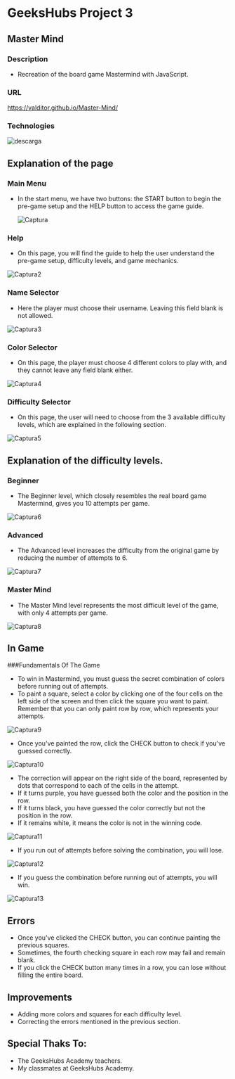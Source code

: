 # GeeksHubs Project 3
## Master Mind
### Description
- Recreation of the board game Mastermind with JavaScript.

### URL
https://valditor.github.io/Master-Mind/

### Technologies
![descarga](https://github.com/VALDITOR/Master-Mind/assets/139993876/da467cd2-dbc9-415b-ac9e-c27db17eb3f6)

## Explanation of the page

### Main Menu
- In the start menu, we have two buttons: the START button to begin the pre-game setup and the HELP button to access the game guide.

  ![Captura](https://github.com/VALDITOR/Master-Mind/assets/139993876/01c53515-fe2a-4850-8758-edc495bc7c3e)

### Help
- On this page, you will find the guide to help the user understand the pre-game setup, difficulty levels, and game mechanics.

![Captura2](https://github.com/VALDITOR/Master-Mind/assets/139993876/654c117c-0b06-4ced-9faa-4336b5ce1d5e)

### Name Selector
- Here the player must choose their username. Leaving this field blank is not allowed.

![Captura3](https://github.com/VALDITOR/Master-Mind/assets/139993876/48be0bfb-d981-43ba-8804-39aa621c2356)

### Color Selector
- On this page, the player must choose 4 different colors to play with, and they cannot leave any field blank either.

![Captura4](https://github.com/VALDITOR/Master-Mind/assets/139993876/04a3e850-9ceb-4679-9699-ab9a6025e909)

### Difficulty Selector
- On this page, the user will need to choose from the 3 available difficulty levels, which are explained in the following section.

![Captura5](https://github.com/VALDITOR/Master-Mind/assets/139993876/39f6ac70-0a7a-4f34-8c6d-251695564449)

## Explanation of the difficulty levels.
### Beginner
- The Beginner level, which closely resembles the real board game Mastermind, gives you 10 attempts per game.

![Captura6](https://github.com/VALDITOR/Master-Mind/assets/139993876/3affa4a0-64f8-4c51-a8b8-bcd8751f8c04)

### Advanced
- The Advanced level increases the difficulty from the original game by reducing the number of attempts to 6.

![Captura7](https://github.com/VALDITOR/Master-Mind/assets/139993876/c67a7876-2052-4987-b78a-a284b7b68e6d)

### Master Mind
- The Master Mind level represents the most difficult level of the game, with only 4 attempts per game.

![Captura8](https://github.com/VALDITOR/Master-Mind/assets/139993876/646dc17a-fd59-4d7c-95a8-ba3c7fddd322)

## In Game
###Fundamentals Of The Game
- To win in Mastermind, you must guess the secret combination of colors before running out of attempts.
- To paint a square, select a color by clicking one of the four cells on the left side of the screen and then click the square you want to paint. Remember that you can only paint row by row, which represents your attempts.

![Captura9](https://github.com/VALDITOR/Master-Mind/assets/139993876/0803d3c2-213e-4c40-9f88-4b32f4bfa00c)

- Once you've painted the row, click the CHECK button to check if you've guessed correctly.

![Captura10](https://github.com/VALDITOR/Master-Mind/assets/139993876/005ef1ee-6f7b-459c-9b7e-971971706089)

- The correction will appear on the right side of the board, represented by dots that correspond to each of the cells in the attempt.
- If it turns purple, you have guessed both the color and the position in the row.
- If it turns black, you have guessed the color correctly but not the position in the row.
- If it remains white, it means the color is not in the winning code.

![Captura11](https://github.com/VALDITOR/Master-Mind/assets/139993876/e2c7ca4b-ea81-4928-9f63-f09c02803fb6)

- If you run out of attempts before solving the combination, you will lose.

![Captura12](https://github.com/VALDITOR/Master-Mind/assets/139993876/cc8107bc-0ede-4899-8c82-3672811e9309)

- If you guess the combination before running out of attempts, you will win.

![Captura13](https://github.com/VALDITOR/Master-Mind/assets/139993876/d667bbde-de62-4fc4-8f72-df9505ec83b7)

## Errors
- Once you've clicked the CHECK button, you can continue painting the previous squares.
- Sometimes, the fourth checking square in each row may fail and remain blank.
- If you click the CHECK button many times in a row, you can lose without filling the entire board.

## Improvements
- Adding more colors and squares for each difficulty level.
- Correcting the errors mentioned in the previous section.

## Special Thaks To:
- The GeeksHubs Academy teachers.
- My classmates at GeeksHubs Academy.
